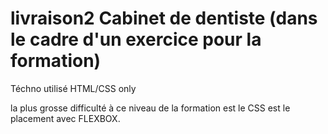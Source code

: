 # livraison2 Cabinet de dentiste (dans le cadre d'un exercice pour la formation)

Téchno utilisé HTML/CSS only

la plus grosse difficulté à ce niveau de la formation est le CSS est le placement avec FLEXBOX.
